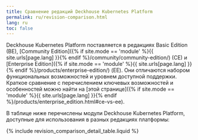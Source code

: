 ```yaml
---
title: Сравнение редакций Deckhouse Kubernetes Platform
permalink: ru/revision-comparison.html
lang: ru
toc: false
---
```


Deckhouse Kubernetes Platform поставляется в редакциях Basic Edition (BE), [Community Edition]({% if site.mode == 'module' %}{{ site.urls[page.lang] }}{% endif %}/community/community-edition/) (CE) и [Enterprise Edition]({% if site.mode == 'module' %}{{ site.urls[page.lang] }}{% endif %}/products/enterprise-edition/) (EE). Они отличаются набором функциональных возможностей и уровнем доступной поддержки. Краткое сравнение с перечислением ключевых возможностей и особенностей можно найти на [этой странице]({% if site.mode == 'module' %}{{ site.urls[page.lang] }}{% endif %}/products/enterprise_edition.html#ce-vs-ee).

В таблице ниже перечислены модули Deckhouse Kubernetes Platform, доступные для использования в разных редакциях платформы:

{% include revision_comparison_detail_table.liquid %}
